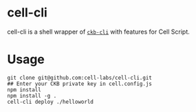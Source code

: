 # cell-cli
cell-cli is a shell wrapper of [`ckb-cli`](https://github.com/nervosnetwork/ckb-cli) with features for Cell Script.




# Usage

```shell
git clone git@github.com:cell-labs/cell-cli.git
## Enter your CKB private key in cell.config.js
npm install
npm install -g .
cell-cli deploy ./helloworld
```

